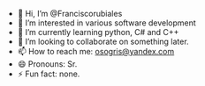 - 👋 Hi, I’m @Franciscorubiales
- 👀 I’m interested in various software development
- 🌱 I’m currently learning python, C# and C++
- 💞️ I’m looking to collaborate on something later.
- 📫 How to reach me: osogris@yandex.com  
- 😄 Pronouns: Sr.
- ⚡ Fun fact: none.

<!---
Franciscorubiales/Franciscorubiales is a ✨ special ✨ repository because its `README.md` (this file) appears on your GitHub profile.
You can click the Preview link to take a look at your changes.
--->
